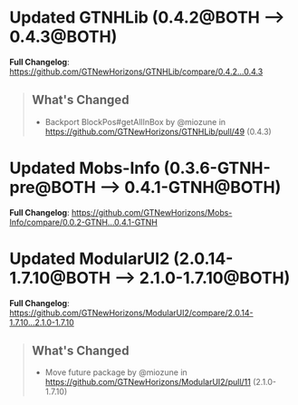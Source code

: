 # Updated GTNHLib (0.4.2@BOTH --> 0.4.3@BOTH)
**Full Changelog**: https://github.com/GTNewHorizons/GTNHLib/compare/0.4.2...0.4.3
>## What's Changed
> * Backport BlockPos#getAllInBox by @miozune in https://github.com/GTNewHorizons/GTNHLib/pull/49 (0.4.3)
>

# Updated Mobs-Info (0.3.6-GTNH-pre@BOTH --> 0.4.1-GTNH@BOTH)
**Full Changelog**: https://github.com/GTNewHorizons/Mobs-Info/compare/0.0.2-GTNH...0.4.1-GTNH

# Updated ModularUI2 (2.0.14-1.7.10@BOTH --> 2.1.0-1.7.10@BOTH)
**Full Changelog**: https://github.com/GTNewHorizons/ModularUI2/compare/2.0.14-1.7.10...2.1.0-1.7.10
>## What's Changed
> * Move future package by @miozune in https://github.com/GTNewHorizons/ModularUI2/pull/11 (2.1.0-1.7.10)
>

